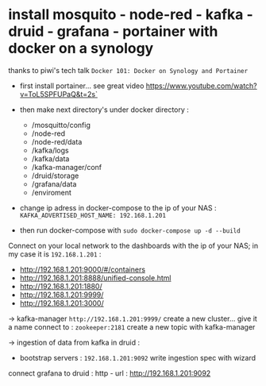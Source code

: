 # install mosquito - node-red - kafka - druid - grafana - portainer with docker on a synology

thanks to piwi's tech talk `Docker 101: Docker on Synology and Portainer`


* first install portainer... see great video https://www.youtube.com/watch?v=ToL5SPFUPaQ&t=2s`
* then make next directory's under docker directory :
    *  /mosquitto/config
    *  /node-red
    *  /node-red/data
    *  /kafka/logs
    *  /kafka/data
    *  /kafka-manager/conf
    *  /druid/storage
    *  /grafana/data
    *  /enviroment
    
* change ip adress in docker-compose to the ip of your NAS : `KAFKA_ADVERTISED_HOST_NAME: 192.168.1.201` 
* then run docker-compose with `sudo docker-compose up -d --build`

Connect on your local network to the dashboards with the ip of your NAS; in my case it is `192.168.1.201` :
* http://192.168.1.201:9000/#/containers
* http://192.168.1.201:8888/unified-console.html
* http://192.168.1.201:1880/
* http://192.168.1.201:9999/
* http://192.168.1.201:3000/

-> kafka-manager `http://192.168.1.201:9999/`
create a new cluster...
give it a name 
connect to : `zookeeper:2181`
create a new topic with kafka-manager


-> ingestion of data from kafka in druid :
* bootstrap servers :  `192.168.1.201:9092`
write ingestion spec with wizard

connect grafana to druid :
http - url : 
			http://192.168.1.201:9092
